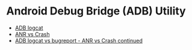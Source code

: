 # Android Debug Bridge (ADB) Utility

* [ADB logcat](https://github.com/lana-20/adb-logcat-options-filters)
* [ANR vs Crash](https://github.com/lana-20/anr-vs-crash)
* [ADB logcat vs bugreport - ANR vs Crash continued](https://github.com/lana-20/android-crash-anr-logcat-bugreport)

